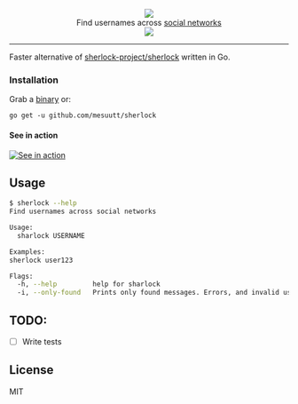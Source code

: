 <p align=center>
  <img src="https://user-images.githubusercontent.com/27065646/53551960-ae4dff80-3b3a-11e9-9075-cef786c69364.png"/>
<br>
<span>Find usernames across <a href="https://github.com/theyahya/sherlock/blob/master/sites.md">social networks</a>
<br>
  <img src="https://img.shields.io/badge/License-MIT-green.svg">
</span>

</p>

-------

Faster alternative of [sherlock-project/sherlock](https://github.com/sherlock-project/sherlock) written in Go.


### Installation

Grab a [binary](https://github.com/mesuutt/sherlock/releases) or:

```
go get -u github.com/mesuutt/sherlock
```

#### See in action

[![See in action](https://asciinema.org/a/256939.png)](https://asciinema.org/a/256939?speed=1.5)

## Usage

```bash
$ sherlock --help
Find usernames across social networks

Usage:
  sharlock USERNAME

Examples:
sherlock user123

Flags:
  -h, --help         help for sharlock
  -i, --only-found   Prints only found messages. Errors, and invalid username errors will not appear.
```

## TODO:

- [ ] Write tests


## License

MIT
